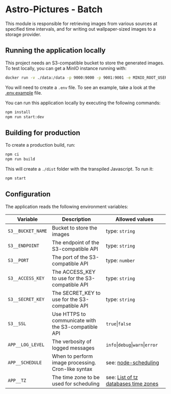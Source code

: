 # Astro-Pictures - Batch

This module is responsible for retrieving images from various sources at specified time intervals, and for writing out wallpaper-sized images
to a storage provider.

## Running the application locally

This project needs an S3-compatible bucket to store the generated images. To test locally, you can get a MinIO instance running with:

```bash
docker run -v ./data:/data -p 9000:9000 -p 9001:9001 -e MINIO_ROOT_USER=minio MINIO_ROOT_PASSWORD=minio123 minio:latest server /data --console-address ':9001'
```

You will need to create a `.env` file. To see an example, take a look at the [.env.example](/.env.example) file.

You can run this application locally by executing the following commands:

```bash
npm install
npm run start:dev
```

## Building for production

To create a production build, run:

```bash
npm ci
npm run build
```

This will create a `./dist` folder with the transpiled Javascript. To run it:

```bash
npm start
```

## Configuration

The application reads the following environment variables:

| Variable          | Description                                         | Allowed values                                                                                                  |
| ----------------- | --------------------------------------------------- | --------------------------------------------------------------------------------------------------------------- |
| `S3__BUCKET_NAME` | Bucket to store the images                          | type: `string`                                                                                                  |
| `S3__ENDPOINT`    | The endpoint of the S3-compatible API               | type: `string`                                                                                                  |
| `S3__PORT`        | The port of the S3-compatible API                   | type: `number`                                                                                                  |
| `S3__ACCESS_KEY`  | The ACCESS_KEY to use for the S3-compatible API     | type: `string`                                                                                                  |
| `S3__SECRET_KEY`  | The SECRET_KEY to use for the S3-compatible API     | type: `string`                                                                                                  |
| `S3__SSL`         | Use HTTPS to communicate with the S3-compatible API | `true`\|`false`                                                                                                 |
| `APP__LOG_LEVEL`  | The verbosity of logged messages                    | `info`\|`debug`\|`warn`\|`error`                                                                                |
| `APP__SCHEDULE`   | When to perform image processing. Cron-like syntax  | see: [node-scheduling](https://github.com/node-schedule/node-schedule?tab=readme-ov-file#cron-style-scheduling) |
| `APP__TZ`         | The time zone to be used for scheduling             | see: [List of tz databases time zones](https://en.wikipedia.org/wiki/List_of_tz_database_time_zones#List)       |
